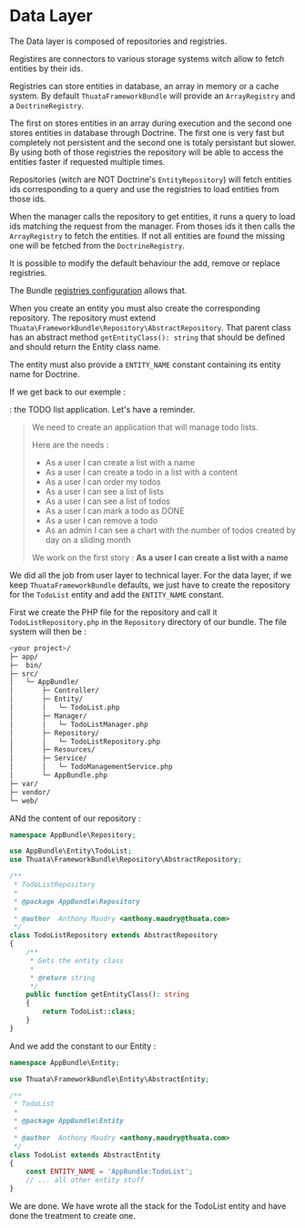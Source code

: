 # Data Layer

The Data layer is composed of repositories and registries.
 
Registires are connectors to various storage systems witch allow to fetch entities by their ids.

Registries can store entities in database, an array in memory or a cache system. By default
```ThuataFrameworkBundle``` will provide an ```ArrayRegistry``` and a ```DoctrineRegistry```.

The first on stores entities in an array during execution and the second one stores entities in
database through Doctrine. The first one is very fast but completely not persistent and the
second one is totaly persistant but slower. By using both of those registries the repository
will be able to access the entities faster if requested multiple times.

Repositories (witch are NOT Doctrine's ```EntityRepository```) will fetch entities ids
corresponding to a query and use the registries to load entities from those ids.

When the manager calls the repository to get entities, it runs a query to load ids matching
the request from the manager. From thoses ids it then calls the ```ArrayRegistry``` to fetch
the entities. If not all entities are found the missing one will be fetched from
the ```DoctrineRegistry```.
 
It is possible to modify the default behaviour the add, remove or replace registries.

The Bundle [registries configuration](../configuration/registries.md) allows that.

When you create an entity you must also create the corresponding repository. The repository
 must extend ```Thuata\FrameworkBundle\Repository\AbstractRepository```. That parent class
 has an abstract method ```getEntityClass(): string``` that should be defined and should
 return the Entity class name.
 
The entity must also provide a ```ENTITY_NAME``` constant containing its entity name for
Doctrine.

If we get back to our exemple :

 : the TODO list application. Let's have a
reminder.

>We need to create an application that will manage todo lists.
>
> Here are the needs :
>- As a user I can create a list with a name
>- As a user I can create a todo in a list with a content
>- As a user I can order my todos
>- As a user I can see a list of lists
>- As a user I can see a list of todos
>- As a user I can mark a todo as DONE
>- As a user I can remove a todo
>- As an admin I can see a chart with the number of todos created by day
>on a sliding month
>
>We work on the first story : __As a user I can create a list with a
>name__

We did all the job from user layer to technical layer. For the data layer, if we keep
 ```ThuataFrameworkBundle``` defaults, we just have to create the repository for the
 ```TodoList``` entity and add the ```ENTITY_NAME``` constant.
 
First we create the PHP file for the repository and call it ```TodoListRepository.php```
in the ```Repository``` directory of our bundle. The file system will then be :

```bash
<your project>/
├─ app/
├─  bin/
├─ src/
│   └─ AppBundle/
│       ├─ Controller/
│       ├─ Entity/
│       │   └─ TodoList.php
│       ├─ Manager/
│       │   └─ TodoListManager.php
│       ├─ Repository/
│       │   └─ TodoListRepository.php
│       ├─ Resources/
│       ├─ Service/
│       │   └─ TodoManagementService.php
│       └─ AppBundle.php
├─ var/
├─ vendor/
└─ web/
```

ANd the content of our repository :

```php
namespace AppBundle\Repository;

use AppBundle\Entity\TodoList;
use Thuata\FrameworkBundle\Repository\AbstractRepository;

/**
 * TodoListRepository
 *
 * @package AppBundle\Repository
 *
 * @author  Anthony Maudry <anthony.maudry@thuata.com>
 */
class TodoListRepository extends AbstractRepository
{
    /**
     * Gets the entity class
     *
     * @return string
     */
    public function getEntityClass(): string
    {
        return TodoList::class;
    }
}
```

And we add the constant to our Entity :

```php
namespace AppBundle\Entity;

use Thuata\FrameworkBundle\Entity\AbstractEntity;

/**
 * TodoList
 *
 * @package AppBundle\Entity
 *
 * @author  Anthony Maudry <anthony.maudry@thuata.com>
 */
class TodoList extends AbstractEntity
{
    const ENTITY_NAME = 'AppBundle:TodoList';
    // ... all other entity stuff
}
```

We are done. We have wrote all the stack for the TodoList entity and have done the treatment
to create one.
